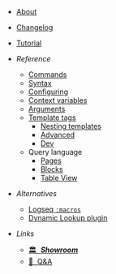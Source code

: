 - [About](index.md)

- [Changelog](changelog.md)

- [Tutorial](tutorial.md)

- *Reference*
  - [Commands](reference__commands.md)
  - [Syntax](reference__syntax.md)
  - [Configuring](reference__configuring.md)
  - [Context variables](reference__context.md)
  - [Arguments](reference__args.md)
  - [Template tags](reference__tags.md)
    - [Nesting templates](reference__tags_nesting.md)
    - [Advanced](reference__tags_advanced.md)
    - [Dev](reference__tags_dev.md)
  - Query language
    - [Pages](reference__query_language.md)
    - [Blocks](reference__query_language__blocks.md)
    - [Table View](reference__query_language__table.md)

- *Alternatives*
  - [Logseq `:macros`](alt__macros.md)
  - [Dynamic Lookup plugin](alt__plugin-dynamic-lookup.md)

- *Links*
  - [🏛  ***Showroom***](https://github.com/stdword/logseq13-full-house-plugin/discussions/categories/showroom?discussions_q=is%3Aopen+label%3Aoriginal+category%3AShowroom)
  - [🙏  Q&A](https://github.com/stdword/logseq13-full-house-plugin/discussions/categories/q-a?discussions_q=is%3Aopen+label%3Aoriginal+category%3AQ%26A)
